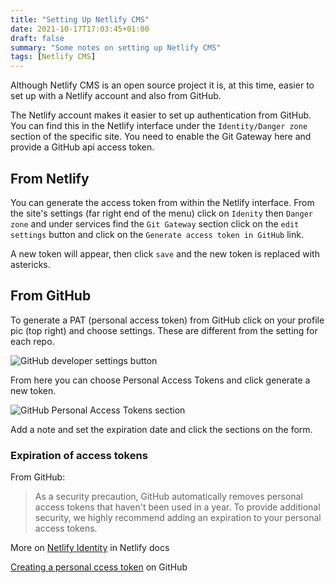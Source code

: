 ```yaml
---
title: "Setting Up Netlify CMS"
date: 2021-10-17T17:03:45+01:00
draft: false
summary: "Some notes on setting up Netlify CMS"
tags: [Netlify CMS]
---
```


Although Netlify CMS is an open source project it is, at this time, easier to set up with a Netlify account and also from GitHub.

The Netlify account makes it easier to set up authentication from GitHub. You can find this in the Netlify interface under the `Identity/Danger zone` section of the specific site. You need to enable the Git Gateway here and provide a GitHub api access token. 

## From Netlify

You can generate the access token from within the Netlify interface. From the site's settings (far right end of the menu) click on `Idenity` then `Danger zone` and under services find the `Git Gateway` section click on the `edit settings` button and click on the `Generate access token in GitHub` link.

A new token will appear, then click `save` and the new token is replaced with astericks.

## From GitHub

To generate a PAT (personal access token) from GitHub click on your profile pic (top right) and choose settings. These are different from the setting for each repo.

![GitHub developer settings button](/images/github-dev-settings.png)

From here you can choose Personal Access Tokens and click generate a new token.

![GitHub Personal Access Tokens section](/images/github-pat-section.png)

Add a note and set the expiration date and click the sections on the form.

### Expiration of access tokens

From GitHub:

> As a security precaution, GitHub automatically removes personal access tokens that haven't been used in a year. To provide additional security, we highly recommend adding an expiration to your personal access tokens.

More on [Netlify Identity](https://docs.netlify.com/visitor-access/identity/#enable-identity-in-the-ui) in Netlify docs

[Creating a personal ccess token](https://docs.github.com/en/authentication/keeping-your-account-and-data-secure/creating-a-personal-access-token) on GitHub